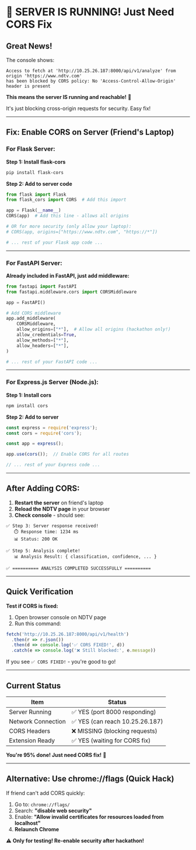 # 🎉 SERVER IS RUNNING! Just Need CORS Fix

## Great News!

The console shows:
```
Access to fetch at 'http://10.25.26.187:8000/api/v1/analyze' from origin 'https://www.ndtv.com' 
has been blocked by CORS policy: No 'Access-Control-Allow-Origin' header is present
```

**This means the server IS running and reachable!** 🎉

It's just blocking cross-origin requests for security. Easy fix!

---

## Fix: Enable CORS on Server (Friend's Laptop)

### For Flask Server:

**Step 1: Install flask-cors**
```bash
pip install flask-cors
```

**Step 2: Add to server code**
```python
from flask import Flask
from flask_cors import CORS  # Add this import

app = Flask(__name__)
CORS(app)  # Add this line - allows all origins

# OR for more security (only allow your laptop):
# CORS(app, origins=["https://www.ndtv.com", "https://*"])

# ... rest of your Flask app code ...
```

---

### For FastAPI Server:

**Already included in FastAPI, just add middleware:**

```python
from fastapi import FastAPI
from fastapi.middleware.cors import CORSMiddleware

app = FastAPI()

# Add CORS middleware
app.add_middleware(
    CORSMiddleware,
    allow_origins=["*"],  # Allow all origins (hackathon only!)
    allow_credentials=True,
    allow_methods=["*"],
    allow_headers=["*"],
)

# ... rest of your FastAPI code ...
```

---

### For Express.js Server (Node.js):

**Step 1: Install cors**
```bash
npm install cors
```

**Step 2: Add to server**
```javascript
const express = require('express');
const cors = require('cors');

const app = express();

app.use(cors());  // Enable CORS for all routes

// ... rest of your Express code ...
```

---

## After Adding CORS:

1. **Restart the server** on friend's laptop
2. **Reload the NDTV page** in your browser
3. **Check console** - should see:

```
✅ Step 3: Server response received!
   ⏱️ Response time: 1234 ms
   📊 Status: 200 OK

✅ Step 5: Analysis complete!
   📊 Analysis Result: { classification, confidence, ... }

✅ ========== ANALYSIS COMPLETED SUCCESSFULLY ==========
```

---

## Quick Verification

**Test if CORS is fixed:**

1. Open browser console on NDTV page
2. Run this command:
```javascript
fetch('http://10.25.26.187:8000/api/v1/health')
  .then(r => r.json())
  .then(d => console.log('✅ CORS FIXED!', d))
  .catch(e => console.log('❌ Still blocked:', e.message))
```

If you see `✅ CORS FIXED!` - you're good to go!

---

## Current Status

| Item | Status |
|------|--------|
| Server Running | ✅ YES (port 8000 responding) |
| Network Connection | ✅ YES (can reach 10.25.26.187) |
| CORS Headers | ❌ MISSING (blocking requests) |
| Extension Ready | ✅ YES (waiting for CORS fix) |

**You're 95% done! Just need CORS fix!** 🚀

---

## Alternative: Use chrome://flags (Quick Hack)

If friend can't add CORS quickly:

1. Go to: `chrome://flags/`
2. Search: **"disable web security"**
3. Enable: **"Allow invalid certificates for resources loaded from localhost"**
4. **Relaunch Chrome**

⚠️ **Only for testing! Re-enable security after hackathon!**
